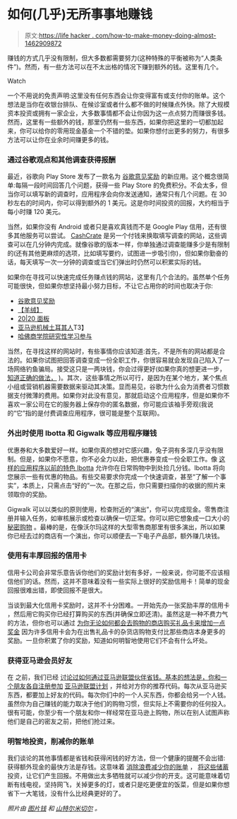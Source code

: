 # 如何(几乎)无所事事地赚钱

> 原文:[https://life hacker . com/how-to-make-money-doing-almost-1462909872](https://lifehacker.com/how-to-make-money-doing-almost-nothing-1462909872)

赚钱的方式几乎没有限制，但大多数都需要努力(这种特殊的平衡被称为“人类条件”)。然而，有一些方法可以在不太出格的情况下赚到额外的钱。这里有几个。

Watch

一个不用说的免责声明:这里没有任何东西会让你变得富有或支付你的账单。这个想法是当你在收银台排队、在候诊室或者什么都不做的时候赚点外快。除了大规模资本投资或拥有一家企业，大多数事情都不会让你因为这一点点努力而赚很多钱。然而，这里有一些额外的钱，那里仍然有一些东西，如果你把这里的一切都加起来，你可以给你的零用现金基金一个不错的垫。如果你想付出更多的努力，有很多方法可以让你在业余时间赚更多的钱。

### 通过谷歌观点和其他调查获得报酬

最近，谷歌向 Play Store 发布了一款名为 [谷歌意见奖励](https://play.google.com/store/apps/details?id=com.google.android.apps.paidtasks) 的新应用。这个概念很简单:每隔一段时间回答几个问题，获得一些 Play Store 的免费积分。不会太多，但当你可以填写新的调查时，应用程序会向你发送通知，通常只有几个问题。在 30 秒左右的时间内，你可以得到额外的 1 美元。这是你时间投资的回报，大约相当于每小时赚 120 美元。

当然，如果你没有 Android 或者只是喜欢真钱而不是 Google Play 信用，还有很多其他服务可以尝试。 [CashCrate](http://www.cashcrate.com/) 是另一个付钱来换取填写调查的网站，这些调查可以在几分钟内完成。就像谷歌的版本一样，你单独通过调查能赚多少是有限制的(还有其他更麻烦的选项，比如填写要约，试图进一步吸引你)，但如果你勤奋的话，每天填写一次一分钟的调查或当它们弹出时仍然可以积累实际的钱。

如果你在寻找可以快速完成任务赚点钱的网站，这里有几个合法的。虽然单个任务可能很快，但如果你想坚持最小努力目标，不让它占用你的时间也取决于你:

*   [谷歌意见奖励](https://play.google.com/store/apps/details?id=com.google.android.apps.paidtasks)
*   [【羊绒】](http://www.cashcrate.com/)
*   [20|20 面板](https://www.2020panel.com/)
*   [亚马逊机械土耳其人](https://www.mturk.com/mturk/welcome)T3】
*   [哈佛商学院研究性学习参与](http://www.hbs.edu/cler/)

当然，在寻找这样的网站时，有些事情你应该知道:首先，不是所有的网站都是合法的。如果你试图把回答调查变成一份全职工作，你很容易就会发现自己陷入了一场网络钓鱼骗局。接受这只是一两块钱，你会过得更好(如果你真的想更进一步， [知道正确的做法，](https://lifehacker.com/make-money-in-your-spare-time-doing-simple-online-tasks-5770451) )。其次，这些事情之所以可行，是因为在某个地方，某个焦点小组或营销机器需要数据来驱动其决策。显而易见，谷歌为什么会为消费者习惯数据支付微薄的费用。如果你对此没有意见，那就启动这个应用程序，但是如果你不喜欢一家公司在它的服务器上保存你的匿名数据，你可能应该袖手旁观(我说的“它”指的是付费调查应用程序，很可能是整个互联网)。

### 外出时使用 Ibotta 和 Gigwalk 等应用程序赚钱

优惠券和大多数爱好一样。如果你真的想对它感兴趣，兔子洞有多深几乎没有限制。但是，如果你不愿意，你不必全力以赴，把优惠券变成一份全职工作。像 [这样的应用程序以前的特色 Ibotta](https://lifehacker.com/ibotta-scans-your-receipts-gets-you-cash-back-on-your-5994192) 允许你在日常购物中到处捡几分钱。Ibotta 将向您展示一些有优惠的物品。有些交易要求你完成一个快速调查，甚至“了解一个事实”，本质上，只需点击“好的”一次。在那之后，你只需要扫描你的收据的照片来领取你的奖励。

Gigwalk 可以以类似的原则使用，检查附近的“演出”，你可以完成现金。零售商注册并输入任务，如审核展示或检查以确保一切正常。你可以把它想象成一口大小的 [秘密购物](http://en.wikipedia.org/wiki/Mystery_shopping) 。最棒的是，在像沃尔玛这样的大型零售商那里有很多演出，所以如果你已经去过的商店有一个演出，你可以顺便去一下电子产品部，额外赚几块钱。

### 使用有丰厚回报的信用卡

信用卡公司会非常乐意告诉你他们的奖励计划有多好，一般来说，你可能不应该相信他们的话。然而，这并不意味着没有一些实际上很好的奖励信用卡！简单的现金回报很难出错，即使回报不是很大。

当谈到最大化信用卡奖励时，这并不十分困难。一开始先办一张奖励丰厚的信用卡 ，然后用它购买你已经打算购买的东西(并确保立即还清)。虽然这是一种不费力气的方法，但你也可以通过 [为你无论如何都会去购物的商店购买礼品卡来增加一点奖金](http://lifehacker.com/get-bonus-rewards-points-for-buying-gift-cards-5980228) 因为许多信用卡会为在出售礼品卡的杂货店购物支付比那些商店本身更多的奖励。一旦你积累了你的奖励，知道如何明智地使用它们不会有什么坏处。

### 获得亚马逊会员好友

在 之前，我们已经 [讨论过如何通过亚马逊联盟伙伴省钱。基本的想法是，你和一个朋友各自注册参加](https://lifehacker.com/how-to-get-reduced-prices-and-save-money-when-shopping-5910524) [亚马逊联盟计划](https://affiliate-program.amazon.com/?asc_campaign=InlineText&asc_refurl=https://lifehacker.com/how-to-make-money-doing-almost-nothing-1462909872&asc_source=&tag=kinjalifehackerlink-20) ，并给对方你的推荐代码。每次从亚马逊买东西，都要加上好友的代码。每次你们中的一个人买东西，你都会给另一个人钱。虽然你为自己赚钱的能力取决于他们的购物习惯，但实际上不需要你的任何投入。很有可能，你至少有一个朋友和你一样经常在亚马逊上购物，所以在别人试图声称他们是自己的密友之前，把他们抢过来。

### 明智地投资，削减你的账单

我们谈论的其他事情都是省钱和获得闲钱的好方法，但一个健康的提醒不会出错:获得额外现金的最快方法是存钱。这意味着 [消除浪费](https://lifehacker.com/the-most-common-ways-you-waste-money-and-how-to-save-i-1183447200)[减少你的账单](http://lifehacker.com/cut-the-cost-of-your-bills-this-weekend-1173629508) ， [将这些储蓄](http://lifehacker.com/how-can-i-get-started-investing-in-the-stock-market-1376782232) 投资，让它们产生回报。不用做出太多牺牲就可以减少你的开支。这可能意味着切断有线电视，坚持网飞，关掉更多的灯，或者只是吃更便宜的饭菜，但是如果你想省下一大笔钱，没有什么比经典更好的了。

*照片由* [*图片钱*](http://www.flickr.com/photos/59937401@N07/5856793551/) *和* [*山特尔米切尔*](http://www.flickr.com/photos/faithdesired/3472191204/) *。*